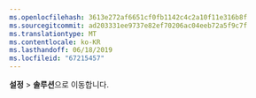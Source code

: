 ```yaml
---
ms.openlocfilehash: 3613e272af6651cf0fb1142c4c2a10f11e316b8f
ms.sourcegitcommit: ad203331ee9737e82ef70206ac04eeb72a5f9c7f
ms.translationtype: MT
ms.contentlocale: ko-KR
ms.lasthandoff: 06/18/2019
ms.locfileid: "67215457"
---
```

**설정** > **솔루션**으로 이동합니다.